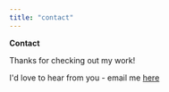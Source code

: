 ```yaml
---
title: "contact"
---
```



**Contact**

Thanks for checking out my work! 

I'd love to hear from you - email me <a href="mailto:tc.dunkel@gmail.com">here</a>